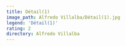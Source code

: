 ```yaml
---
title: Détail(1)
image_path: Alfredo Villalba/Détail(1).jpg
legend: 'Détail(1)'
rating: 2
directory: Alfredo Villalba
---
```

